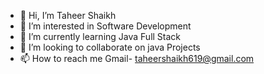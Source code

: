 - 👋 Hi, I’m Taheer Shaikh
- 👀 I’m interested in Software Development
- 🌱 I’m currently learning Java Full Stack
- 💞️ I’m looking to collaborate on java Projects
- 📫 How to reach me Gmail- taheershaikh619@gmail.com
